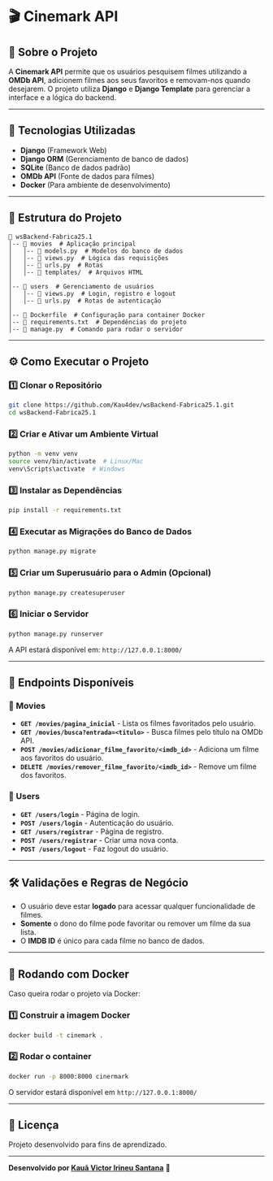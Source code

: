 # 🎬 Cinemark API

## 📌 Sobre o Projeto
A **Cinemark API** permite que os usuários pesquisem filmes utilizando a **OMDb API**, adicionem filmes aos seus favoritos e removam-nos quando desejarem. O projeto utiliza **Django** e **Django Template** para gerenciar a interface e a lógica do backend.

---

## 🚀 Tecnologias Utilizadas
- **Django** (Framework Web)
- **Django ORM** (Gerenciamento de banco de dados)
- **SQLite** (Banco de dados padrão)
- **OMDb API** (Fonte de dados para filmes)
- **Docker** (Para ambiente de desenvolvimento)

---

## 📂 Estrutura do Projeto

```
📁 wsBackend-Fabrica25.1
│-- 📁 movies  # Aplicação principal
│   │-- 📄 models.py  # Modelos do banco de dados
│   │-- 📄 views.py  # Lógica das requisições
│   │-- 📄 urls.py  # Rotas
│   │-- 📄 templates/  # Arquivos HTML
│
│-- 📁 users  # Gerenciamento de usuários
│   │-- 📄 views.py  # Login, registro e logout
│   │-- 📄 urls.py  # Rotas de autenticação
│
│-- 📄 Dockerfile  # Configuração para container Docker
│-- 📄 requirements.txt  # Dependências do projeto
│-- 📄 manage.py  # Comando para rodar o servidor
```

---

## ⚙️ Como Executar o Projeto

### 1️⃣ Clonar o Repositório
```bash
git clone https://github.com/Kau4dev/wsBackend-Fabrica25.1.git
cd wsBackend-Fabrica25.1
```

### 2️⃣ Criar e Ativar um Ambiente Virtual
```bash
python -m venv venv
source venv/bin/activate  # Linux/Mac
venv\Scripts\activate  # Windows
```

### 3️⃣ Instalar as Dependências
```bash
pip install -r requirements.txt
```

### 4️⃣ Executar as Migrações do Banco de Dados
```bash
python manage.py migrate
```

### 5️⃣ Criar um Superusuário para o Admin (Opcional)
```bash
python manage.py createsuperuser
```

### 6️⃣ Iniciar o Servidor
```bash
python manage.py runserver
```

A API estará disponível em: `http://127.0.0.1:8000/`

---

## 🔗 Endpoints Disponíveis

### 🎥 Movies
- **`GET /movies/pagina_inicial`** - Lista os filmes favoritados pelo usuário.
- **`GET /movies/busca?entrada=<titulo>`** - Busca filmes pelo título na OMDb API.
- **`POST /movies/adicionar_filme_favorito/<imdb_id>`** - Adiciona um filme aos favoritos do usuário.
- **`DELETE /movies/remover_filme_favorito/<imdb_id>`** - Remove um filme dos favoritos.

### 👤 Users
- **`GET /users/login`** - Página de login.
- **`POST /users/login`** - Autenticação do usuário.
- **`GET /users/registrar`** - Página de registro.
- **`POST /users/registrar`** - Criar uma nova conta.
- **`POST /users/logout`** - Faz logout do usuário.

---

## 🛠️ Validações e Regras de Negócio
- O usuário deve estar **logado** para acessar qualquer funcionalidade de filmes.
- **Somente** o dono do filme pode favoritar ou remover um filme da sua lista.
- O **IMDB ID** é único para cada filme no banco de dados.

---

## 🐳 Rodando com Docker
Caso queira rodar o projeto via Docker:

### 1️⃣ Construir a imagem Docker
```bash
docker build -t cinemark .
```

### 2️⃣ Rodar o container
```bash
docker run -p 8000:8000 cinermark
```

O servidor estará disponível em `http://127.0.0.1:8000/`

---

## 📜 Licença
Projeto desenvolvido para fins de aprendizado.

---

**Desenvolvido por [Kauã Victor Irineu Santana](https://github.com/Kau4dev)** 🚀

